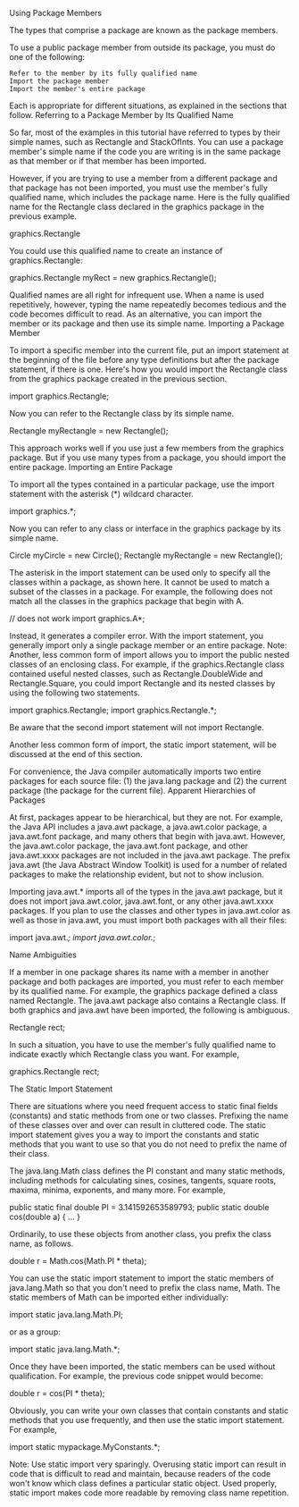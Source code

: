 Using Package Members

The types that comprise a package are known as the package members.

To use a public package member from outside its package, you must do one of the following:

    Refer to the member by its fully qualified name
    Import the package member
    Import the member's entire package

Each is appropriate for different situations, as explained in the sections that follow.
Referring to a Package Member by Its Qualified Name

So far, most of the examples in this tutorial have referred to types by their simple names, such as Rectangle and StackOfInts. You can use a package member's simple name if the code you are writing is in the same package as that member or if that member has been imported.

However, if you are trying to use a member from a different package and that package has not been imported, you must use the member's fully qualified name, which includes the package name. Here is the fully qualified name for the Rectangle class declared in the graphics package in the previous example.

graphics.Rectangle

You could use this qualified name to create an instance of graphics.Rectangle:

graphics.Rectangle myRect = new graphics.Rectangle();

Qualified names are all right for infrequent use. When a name is used repetitively, however, typing the name repeatedly becomes tedious and the code becomes difficult to read. As an alternative, you can import the member or its package and then use its simple name.
Importing a Package Member

To import a specific member into the current file, put an import statement at the beginning of the file before any type definitions but after the package statement, if there is one. Here's how you would import the Rectangle class from the graphics package created in the previous section.

import graphics.Rectangle;

Now you can refer to the Rectangle class by its simple name.

Rectangle myRectangle = new Rectangle();

This approach works well if you use just a few members from the graphics package. But if you use many types from a package, you should import the entire package.
Importing an Entire Package

To import all the types contained in a particular package, use the import statement with the asterisk (*) wildcard character.

import graphics.*;

Now you can refer to any class or interface in the graphics package by its simple name.

Circle myCircle = new Circle();
Rectangle myRectangle = new Rectangle();

The asterisk in the import statement can be used only to specify all the classes within a package, as shown here. It cannot be used to match a subset of the classes in a package. For example, the following does not match all the classes in the graphics package that begin with A.

// does not work
import graphics.A*;

Instead, it generates a compiler error. With the import statement, you generally import only a single package member or an entire package.
Note: Another, less common form of import allows you to import the public nested classes of an enclosing class. For example, if the graphics.Rectangle class contained useful nested classes, such as Rectangle.DoubleWide and Rectangle.Square, you could import Rectangle and its nested classes by using the following two statements.

import graphics.Rectangle;
import graphics.Rectangle.*;

Be aware that the second import statement will not import Rectangle.

Another less common form of import, the static import statement, will be discussed at the end of this section.

For convenience, the Java compiler automatically imports two entire packages for each source file: (1) the java.lang package and (2) the current package (the package for the current file).
Apparent Hierarchies of Packages

At first, packages appear to be hierarchical, but they are not. For example, the Java API includes a java.awt package, a java.awt.color package, a java.awt.font package, and many others that begin with java.awt. However, the java.awt.color package, the java.awt.font package, and other java.awt.xxxx packages are not included in the java.awt package. The prefix java.awt (the Java Abstract Window Toolkit) is used for a number of related packages to make the relationship evident, but not to show inclusion.

Importing java.awt.* imports all of the types in the java.awt package, but it does not import java.awt.color, java.awt.font, or any other java.awt.xxxx packages. If you plan to use the classes and other types in java.awt.color as well as those in java.awt, you must import both packages with all their files:

import java.awt.*;
import java.awt.color.*;

Name Ambiguities

If a member in one package shares its name with a member in another package and both packages are imported, you must refer to each member by its qualified name. For example, the graphics package defined a class named Rectangle. The java.awt package also contains a Rectangle class. If both graphics and java.awt have been imported, the following is ambiguous.

Rectangle rect;

In such a situation, you have to use the member's fully qualified name to indicate exactly which Rectangle class you want. For example,

graphics.Rectangle rect;

The Static Import Statement

There are situations where you need frequent access to static final fields (constants) and static methods from one or two classes. Prefixing the name of these classes over and over can result in cluttered code. The static import statement gives you a way to import the constants and static methods that you want to use so that you do not need to prefix the name of their class.

The java.lang.Math class defines the PI constant and many static methods, including methods for calculating sines, cosines, tangents, square roots, maxima, minima, exponents, and many more. For example,

public static final double PI 
    = 3.141592653589793;
public static double cos(double a)
{
    ...
}

Ordinarily, to use these objects from another class, you prefix the class name, as follows.

double r = Math.cos(Math.PI * theta);

You can use the static import statement to import the static members of java.lang.Math so that you don't need to prefix the class name, Math. The static members of Math can be imported either individually:

import static java.lang.Math.PI;

or as a group:

import static java.lang.Math.*;

Once they have been imported, the static members can be used without qualification. For example, the previous code snippet would become:

double r = cos(PI * theta);

Obviously, you can write your own classes that contain constants and static methods that you use frequently, and then use the static import statement. For example,

import static mypackage.MyConstants.*;

Note: Use static import very sparingly. Overusing static import can result in code that is difficult to read and maintain, because readers of the code won't know which class defines a particular static object. Used properly, static import makes code more readable by removing class name repetition. 